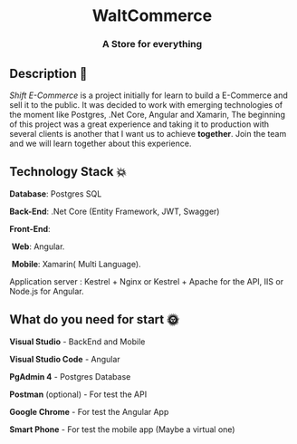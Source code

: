 <h1 align="center"> WaltCommerce </h1>
<h3 align="center">A Store for everything</h3>

## Description :seedling:

*Shift E-Commerce* is a project initially for learn to build a E-Commerce and sell it to the public. It was decided to work with emerging technologies of the moment like Postgres, .Net Core, Angular and Xamarin,  The beginning of this project was a great experience and taking it to production with several clients is another that I want us to achieve **together**. Join the team and we will learn together about this experience.

## Technology Stack :collision:

**Database**: Postgres SQL

**Back-End**: .Net Core (Entity Framework, JWT,  Swagger)

**Front-End**: 

​		**Web**: Angular.

​		**Mobile**: Xamarin( Multi Language).

Application server : Kestrel + Nginx or Kestrel + Apache for the API, IIS or Node.js for Angular.

## What do you need for start :sun_with_face:

**Visual Studio** - BackEnd and Mobile

**Visual Studio Code** - Angular

**PgAdmin 4** -  Postgres Database

**Postman** (optional) - For test the API

**Google Chrome** - For test the Angular App

**Smart Phone** - For test the mobile app (Maybe a virtual one)

